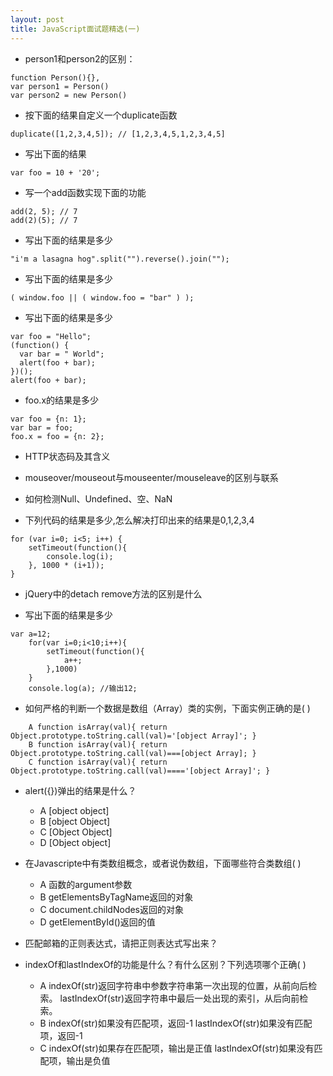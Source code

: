 ```yaml
---
layout: post
title: JavaScript面试题精选(一)
---
```


- person1和person2的区别：

```
function Person(){}, 
var person1 = Person()
var person2 = new Person()
```


- 按下面的结果自定义一个duplicate函数

```
duplicate([1,2,3,4,5]); // [1,2,3,4,5,1,2,3,4,5]
```

- 写出下面的结果

```
var foo = 10 + '20';
```

- 写一个add函数实现下面的功能

```
add(2, 5); // 7
add(2)(5); // 7
```


- 写出下面的结果是多少

```
"i'm a lasagna hog".split("").reverse().join("");
```


- 写出下面的结果是多少

```
( window.foo || ( window.foo = "bar" ) );
```

- 写出下面的结果是多少

```
var foo = "Hello";
(function() {
  var bar = " World";
  alert(foo + bar);
})();
alert(foo + bar);
```

- foo.x的结果是多少

```
var foo = {n: 1};
var bar = foo;
foo.x = foo = {n: 2};
```

- HTTP状态码及其含义

- mouseover/mouseout与mouseenter/mouseleave的区别与联系

- 如何检测Null、Undefined、空、NaN

- 下列代码的结果是多少,怎么解决打印出来的结果是0,1,2,3,4
```
for (var i=0; i<5; i++) {
    setTimeout(function(){
        console.log(i); 
    }, 1000 * (i+1));
}  

```



- jQuery中的detach remove方法的区别是什么


- 写出下面的结果是多少

```
var a=12;
    for(var i=0;i<10;i++){
        setTimeout(function(){
            a++;
        },1000)
    }
    console.log(a); //输出12;
```


- 如何严格的判断一个数据是数组（Array）类的实例，下面实例正确的是( )

```
    A function isArray(val){ return Object.prototype.toString.call(val)='[object Array]'; }
    B function isArray(val){ return Object.prototype.toString.call(val)===[object Array]; }
    C function isArray(val){ return Object.prototype.toString.call(val)===='[object Array]'; }
```


- alert({})弹出的结果是什么？
    + A [object object] 
    + B [object Object] 
    + C [Object Object] 
    + D [Object object]




- 在Javascripte中有类数组概念，或者说伪数组，下面哪些符合类数组( )
    + A 函数的argument参数 
    + B getElementsByTagName返回的对象 
    + C document.childNodes返回的对象 
    + D getElementById()返回的值


- 匹配邮箱的正则表达式，请把正则表达式写出来？
    
- indexOf和lastIndexOf的功能是什么？有什么区别？下列选项哪个正确( )
    + A indexOf(str)返回字符串中参数字符串第一次出现的位置，从前向后检索。
      lastIndexOf(str)返回字符串中最后一处出现的索引，从后向前检索。
    + B indexOf(str)如果没有匹配项，返回-1
      lastIndexOf(str)如果没有匹配项，返回-1
    + C indexOf(str)如果存在匹配项，输出是正值
      lastIndexOf(str)如果没有匹配项，输出是负值





